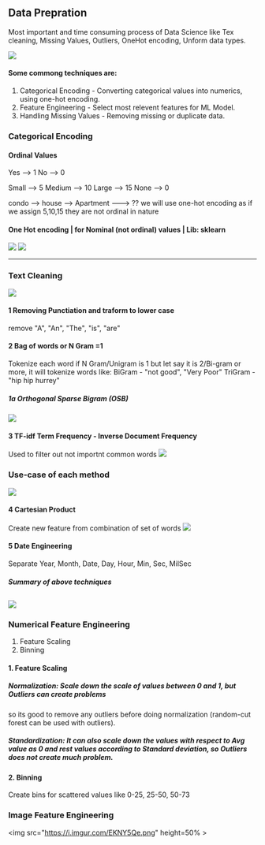 ## Data Prepration

Most important and time consuming process of Data Science like Tex cleaning, Missing Values, Outliers, OneHot encoding, Unform data types.

![](https://thumbor.forbes.com/thumbor/960x0/https%3A%2F%2Fblogs-images.forbes.com%2Fgilpress%2Ffiles%2F2016%2F03%2FTime-1200x511.jpg)

#### Some commong techniques are:
1. Categorical Encoding - Converting categorical values into numerics, using one-hot encoding.
2. Feature Engineering - Select most relevent features for ML Model.
3. Handling Missing Values - Removing missing or duplicate data.

### Categorical Encoding

#### Ordinal Values

Yes --> 1      No --> 0

Small --> 5      Medium --> 10     Large --> 15     None --> 0

condo -->   house -->   Apartment ---> ?? we will use one-hot encoding as if we assign 5,10,15 they are not ordinal in nature

#### One Hot encoding | for Nominal (not ordinal) values | Lib: sklearn

![](https://i.imgur.com/HqgHRv8.jpg)
![](https://mk0analyticsindf35n9.kinstacdn.com/wp-content/uploads/2019/10/2.jpeg) 

---
### Text Cleaning
![](https://i.imgur.com/xADNfIy.png)

#### 1 Removing Punctiation and traform to lower case
remove "A", "An", "The", "is", "are"

#### 2 Bag of words or N Gram =1
Tokenize each word if N Gram/Unigram is 1 but let say it is 2/Bi-gram or more, it will tokenize words like:
BiGram - "not good", "Very Poor"
TriGram - "hip hip hurrey"

##### 1a Orthogonal Sparse Bigram (OSB)
![](https://i.imgur.com/7d3VltX.png)

#### 3 TF-idf Term Frequency - Inverse Document Frequency
Used to filter out not importnt common words
![](https://i.imgur.com/ZwjMTvz.png)

### Use-case of each method
![](https://i.imgur.com/QISoj20.png)

#### 4 Cartesian Product
Create new feature from combination of set of words
![](https://i.imgur.com/nCRUlwR.png)

#### 5 Date Engineering
Separate Year, Month, Date, Day, Hour, Min, Sec, MilSec

##### Summary of above techniques
![](https://i.imgur.com/4nuUtEI.png)
---

### Numerical Feature Engineering

1. Feature Scaling
2. Binning

#### 1. Feature Scaling
##### Normalization: Scale down the scale of values between 0 and 1, but Outliers can create problems 
so its good to remove any outliers before doing normalization (random-cut forest can be used with outliers).
##### Standardization: It can also scale down the values with respect to Avg value as 0 and rest values according to Standard deviation, so Outliers does not create much problem.

#### 2. Binning
Create bins for scattered values like 0-25, 25-50, 50-73

### Image Feature Engineering
<img src="https://i.imgur.com/EKNY5Qe.png" height=50% \>








